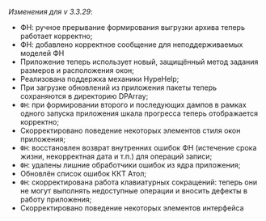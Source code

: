 _Изменения для v 3.3.29_:
- ФН: ручное прерывание формирования выгрузки архива теперь работает корректно;
- ФН: добавлено корректное сообщение для неподдерживаемых моделей ФН
- Приложение теперь использует новый, защищённый метод задания размеров и расположения окон;
- Реализована поддержка механики HypeHelp;
- При загрузке обновлений из приложения пакеты теперь сохраняются в директорию DPArray;
- `ФН`: при формировании второго и последующих дампов в рамках одного запуска приложения шкала прогресса теперь отображается корректно;
- Скорректировано поведение некоторых элементов стиля окон приложения;
- `ФН`: восстановлен возврат внутренних ошибок ФН (истечение срока жизни, некорректная дата и т.п.) для операций записи;
- `ФН`: удалены лишние обработчики ошибок из ядра приложения;
- Обновлён список ошибок ККТ Атол;
- `ФН`: скорректирована работа клавиатурных сокращений: теперь они не могут выполнять недоступные операции и вносить дефекты в работу приложения;
- Скорректировано поведение некоторых элементов интерфейса
